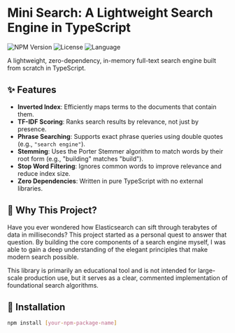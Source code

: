 
# Mini Search: A Lightweight Search Engine in TypeScript

<p>
  <img src="https://img.shields.io/npm/v/[your-npm-package-name]?style=flat-square" alt="NPM Version">
  <img src="https://img.shields.io/github/license/[your-github-username]/[your-repo-name]?style=flat-square" alt="License">
  <img src="https://img.shields.io/badge/language-TypeScript-blue?style=flat-square" alt="Language">
</p>

A lightweight, zero-dependency, in-memory full-text search engine built from scratch in TypeScript. 

## ✨ Features

* **Inverted Index**: Efficiently maps terms to the documents that contain them.
* **TF-IDF Scoring**: Ranks search results by relevance, not just by presence.
* **Phrase Searching**: Supports exact phrase queries using double quotes (e.g., `"search engine"`).
* **Stemming**: Uses the Porter Stemmer algorithm to match words by their root form (e.g., "building" matches "build").
* **Stop Word Filtering**: Ignores common words to improve relevance and reduce index size.
* **Zero Dependencies**: Written in pure TypeScript with no external libraries.

## 🤔 Why This Project?

Have you ever wondered how Elasticsearch can sift through terabytes of data in milliseconds? This project started as a personal quest to answer that question. By building the core components of a search engine myself, I was able to gain a deep understanding of the elegant principles that make modern search possible.

This library is primarily an educational tool and is not intended for large-scale production use, but it serves as a clear, commented implementation of foundational search algorithms.

## 🚀 Installation

```bash
npm install [your-npm-package-name]
```
